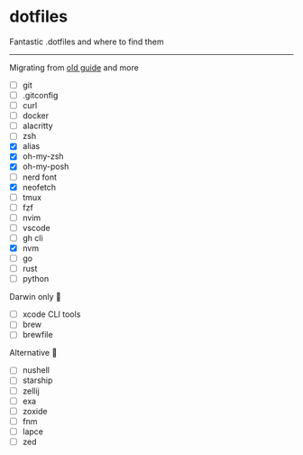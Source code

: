 # dotfiles

Fantastic .dotfiles and where to find them

---
Migrating from [old guide](OLD_README.md) and more

- [ ] git
- [ ] .gitconfig
- [ ] curl
- [ ] docker
- [ ] alacritty
- [ ] zsh
- [x] alias
- [x] oh-my-zsh
- [x] oh-my-posh
- [ ] nerd font
- [x] neofetch
- [ ] tmux
- [ ] fzf
- [ ] nvim
- [ ] vscode
- [ ] gh cli
- [x] nvm
- [ ] go
- [ ] rust
- [ ] python

Darwin only 🍏

- [ ] xcode CLI tools
- [ ] brew
- [ ] brewfile

Alternative 🦀

- [ ] nushell
- [ ] starship
- [ ] zellij
- [ ] exa
- [ ] zoxide
- [ ] fnm
- [ ] lapce
- [ ] zed
